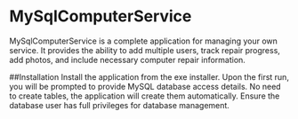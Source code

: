 # MySqlComputerService
MySqlComputerService is a complete application for managing your own service. It provides the ability to add multiple users, track repair progress, add photos, and include necessary computer repair information.

##Installation
Install the application from the exe installer. Upon the first run, you will be prompted to provide MySQL database access details. No need to create tables, the application will create them automatically. Ensure the database user has full privileges for database management.
